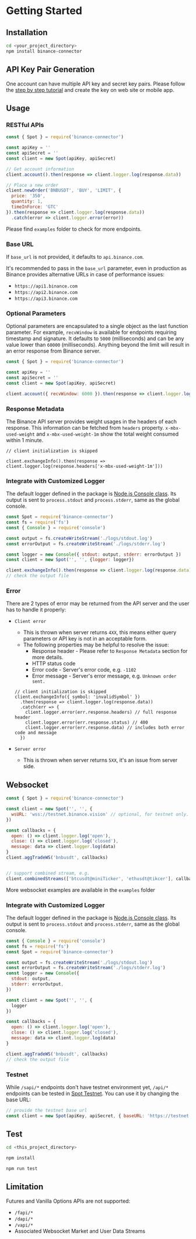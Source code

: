 # Getting Started

## Installation

```bash
cd <your_project_directory>
npm install binance-connector
```

## API Key Pair Generation

One account can have multiple API key and secret key pairs.
Please follow the [step by step tutorial](https://www.binance.com/en-NG/support/faq/360002502072) and create the key on web site or mobile app.

## Usage

### RESTful APIs

```javascript
const { Spot } = require('binance-connector')

const apiKey = ''
const apiSecret = ''
const client = new Spot(apiKey, apiSecret)

// Get account information
client.account().then(response => client.logger.log(response.data))

// Place a new order
client.newOrder('BNBUSDT', 'BUY', 'LIMIT', {
  price: '350',
  quantity: 1,
  timeInForce: 'GTC'
}).then(response => client.logger.log(response.data))
  .catch(error => client.logger.error(error))

```

Please find `examples` folder to check for more endpoints.

### Base URL

If `base_url` is not provided, it defaults to `api.binance.com`.

It's recommended to pass in the `base_url` parameter, even in production as Binance provides alternative URLs in case of performance issues:

- `https://api1.binance.com`
- `https://api2.binance.com`
- `https://api3.binance.com`

### Optional Parameters

Optional parameters are encapsulated to a single object as the last function parameter. For example, `recvWindow` is available for endpoints requiring timestamp and signature. It defaults to `5000` (milliseconds) and can be any value lower than `60000` (milliseconds).
Anything beyond the limit will result in an error response from Binance server.

```javascript
const { Spot } = require('binance-connector')

const apiKey = ''
const apiSecret = ''
const client = new Spot(apiKey, apiSecret)

client.account({ recvWindow: 6000 }).then(response => client.logger.log(response.data))

```

### Response Metadata

The Binance API server provides weight usages in the headers of each response. This information can be fetched from `headers` property. `x-mbx-used-weight` and `x-mbx-used-weight-1m` show the total weight consumed within 1 minute.

```
// client initialization is skipped

client.exchangeInfo().then(response => client.logger.log(response.headers['x-mbx-used-weight-1m']))

```

### Integrate with Customized Logger

The default logger defined in the package is [Node.js Console class](https://nodejs.org/api/console.html). Its output is sent to `process.stdout` and `process.stderr`, same as the global console.

```javascript
const Spot = require('binance-connector')
const fs = require('fs')
const { Console } = require('console')

const output = fs.createWriteStream('./logs/stdout.log')
const errorOutput = fs.createWriteStream('./logs/stderr.log')

const logger = new Console({ stdout: output, stderr: errorOutput })
const client = new Spot('', '', {logger: logger})

client.exchangeInfo().then(response => client.logger.log(response.data))
// check the output file

```

### Error

There are 2 types of error may be returned from the API server and the user has to handle it properly:

- `Client error`
  - This is thrown when server returns `4XX`, this means either query parameters or API key is not in an acceptable form.
  - The following properties may be helpful to resolve the issue:
    - Response header - Please refer to `Response Metadata` section for more details.
    - HTTP status code
    - Error code - Server's error code, e.g. `-1102`
    - Error message - Server's error message, e.g. `Unknown order sent.`
        
  ```
  // client initialization is skipped
  client.exchangeInfo({ symbol: 'invalidSymbol' })
    .then(response => client.logger.log(response.data))
    .catch(err => {
      client.logger.error(err.response.headers) // full response header
      client.logger.error(err.response.status) // 400
      client.logger.error(err.response.data) // includes both error code and message
    })

  ```
        
- `Server error`
  - This is thrown when server returns `5XX`, it's an issue from server side.


## Websocket

```javascript
const { Spot } = require('binance-connector')

const client = new Spot('', '', {
  wsURL: 'wss://testnet.binance.vision' // optional, for testnet only. By default on production
})

const callbacks = {
  open: () => client.logger.log('open'),
  close: () => client.logger.log('closed'),
  message: data => client.logger.log(data)
}
client.aggTradeWS('bnbusdt', callbacks)


// support combined stream, e.g.
client.combinedStreams(['btcusdt@miniTicker', 'ethusdt@tikcer'], callbacks)
```

More websocket examples are available in the `examples` folder

### Integrate with Customized Logger

The default logger defined in the package is [Node.js Console class](https://nodejs.org/api/console.html). Its output is sent to `process.stdout` and `process.stderr`, same as the global console.

```javascript
const { Console } = require('console')
const fs = require('fs')
const Spot = require('binance-connector')

const output = fs.createWriteStream('./logs/stdout.log')
const errorOutput = fs.createWriteStream('./logs/stderr.log')
const logger = new Console({
  stdout: output,
  stderr: errorOutput,
})

const client = new Spot('', '', {
  logger
})

const callbacks = {
  open: () => client.logger.log('open'),
  close: () => client.logger.log('closed'),
  message: data => client.logger.log(data)
}

client.aggTradeWS('bnbusdt', callbacks)
// check the output file

```

### Testnet

While `/sapi/*` endpoints don't have testnet environment yet, `/api/*` endpoints can be tested in 
[Spot Testnet](https://testnet.binance.vision/). You can use it by changing the base URL:

```javascript
// provide the testnet base url
const client = new Spot(apiKey, apiSecret, { baseURL: 'https://testnet.binance.vision'})
```


## Test

```bash
cd <this_project_directory>

npm install

npm run test

```

## Limitation

Futures and Vanilla Options APIs are not supported:

  - `/fapi/*`
  - `/dapi/*`
  - `/vapi/*`
  -  Associated Websocket Market and User Data Streams
